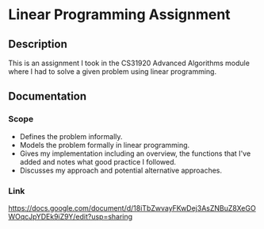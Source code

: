 # Linear Programming Assignment

## Description
This is an assignment I took in the CS31920 Advanced Algorithms module where I had to solve a given problem using linear programming. 

## Documentation

### Scope
- Defines the problem informally.
- Models the problem formally in linear programming.
- Gives my implementation including an overview, the functions that I've added and notes what good practice I followed.
- Discusses my approach and potential alternative approaches.

### Link
https://docs.google.com/document/d/18iTbZwvayFKwDej3AsZNBuZ8XeGOWOqcJpYDEk9iZ9Y/edit?usp=sharing
